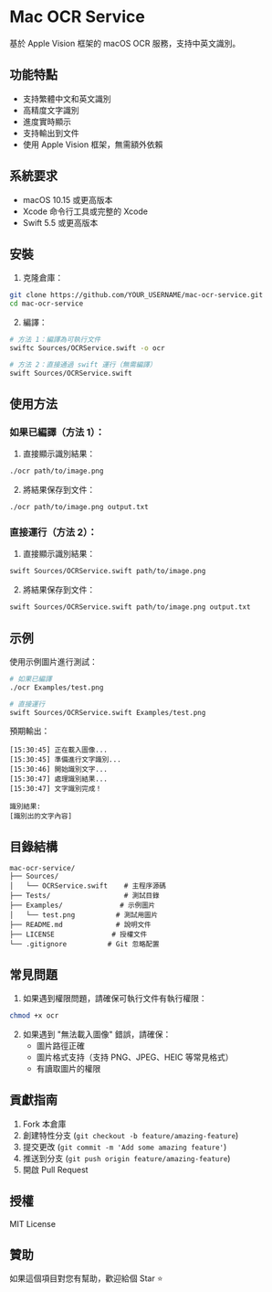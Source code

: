 # Mac OCR Service

基於 Apple Vision 框架的 macOS OCR 服務，支持中英文識別。

## 功能特點

- 支持繁體中文和英文識別
- 高精度文字識別
- 進度實時顯示
- 支持輸出到文件
- 使用 Apple Vision 框架，無需額外依賴

## 系統要求

- macOS 10.15 或更高版本
- Xcode 命令行工具或完整的 Xcode
- Swift 5.5 或更高版本

## 安裝

1. 克隆倉庫：
```bash
git clone https://github.com/YOUR_USERNAME/mac-ocr-service.git
cd mac-ocr-service
```

2. 編譯：
```bash
# 方法 1：編譯為可執行文件
swiftc Sources/OCRService.swift -o ocr

# 方法 2：直接通過 swift 運行（無需編譯）
swift Sources/OCRService.swift
```

## 使用方法

### 如果已編譯（方法 1）：

1. 直接顯示識別結果：
```bash
./ocr path/to/image.png
```

2. 將結果保存到文件：
```bash
./ocr path/to/image.png output.txt
```

### 直接運行（方法 2）：

1. 直接顯示識別結果：
```bash
swift Sources/OCRService.swift path/to/image.png
```

2. 將結果保存到文件：
```bash
swift Sources/OCRService.swift path/to/image.png output.txt
```

## 示例

使用示例圖片進行測試：
```bash
# 如果已編譯
./ocr Examples/test.png

# 直接運行
swift Sources/OCRService.swift Examples/test.png
```

預期輸出：
```
[15:30:45] 正在載入圖像...
[15:30:45] 準備進行文字識別...
[15:30:46] 開始識別文字...
[15:30:47] 處理識別結果...
[15:30:47] 文字識別完成！

識別結果:
[識別出的文字內容]
```

## 目錄結構

```
mac-ocr-service/
├── Sources/
│   └── OCRService.swift    # 主程序源碼
├── Tests/                  # 測試目錄
├── Examples/              # 示例圖片
│   └── test.png          # 測試用圖片
├── README.md             # 說明文件
├── LICENSE              # 授權文件
└── .gitignore          # Git 忽略配置
```

## 常見問題

1. 如果遇到權限問題，請確保可執行文件有執行權限：
```bash
chmod +x ocr
```

2. 如果遇到 "無法載入圖像" 錯誤，請確保：
   - 圖片路徑正確
   - 圖片格式支持（支持 PNG、JPEG、HEIC 等常見格式）
   - 有讀取圖片的權限

## 貢獻指南

1. Fork 本倉庫
2. 創建特性分支 (`git checkout -b feature/amazing-feature`)
3. 提交更改 (`git commit -m 'Add some amazing feature'`)
4. 推送到分支 (`git push origin feature/amazing-feature`)
5. 開啟 Pull Request

## 授權

MIT License

## 贊助

如果這個項目對您有幫助，歡迎給個 Star ⭐️
